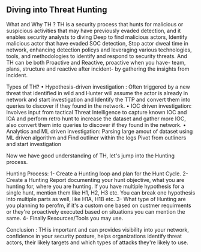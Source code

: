 ## Diving into Threat Hunting
What and Why TH ?
TH is a security process that hunts for malicious or suspicious activities that may have previously evaded detection, and it enables security analysts to diving Deep to find malicious actors, Identify malicious actor that have evaded SOC detection, Stop actor dweal time in network, enhancing detection policys and leveraging various technologies, tools, and methodologies to identify and respond to security threats. And TH can be both Proactive and Reactive, proactive when you have- team, plans, structure and reactive after incident- by gathering the insights from incident.

Types of TH?
• Hypothesis-driven investigation : Often triggered by a new threat that identified in wild and Hunter will assume the actor is already in network and start investigation and Identify the TTP and convert them into queries to discover if they found in the network.
• IOC driven investigation: Involves input from tactical Threat Intelligence to capture known IOC and IOA and perform retro hunt to increase the dataset and gather more IOC, also convert them into queries to discover if they found in the network.
• Analytics and ML driven investigation: Parsing large amout of dataset using ML driven algorithm and Find outliner within the logs Pivot from outliners and start investigation

Now we have good understanding of TH, let's jump into the Hunting process.

Hunting Process:
1- Create a Hunting loop and plan for the Hunt Cycle.
2- Create a Hunting Report documenting your hunt objective, what you are hunting for, where you are hunting. If you have multiple  hypothesis for a single hunt, mention them like H1, H2, H3 etc. You can break one hypothesis into multiple parts as well, like H1A, H1B etc.
3- What type of Hunting are you planning to perofm, if it's a custom one based on custmer requirments or they're proactively executed based on situations you can mention the same.
4- Finally Resources/Tools you may use.


Conclusion :
TH is important and can provides visibility into your network, confidence in your security posture, helps organizations identify threat actors, their likely targets and which types of attacks they're likely to use.

